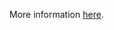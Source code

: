 More information [here](https://docs.prismacloud.io/en/enterprise-edition/policy-reference/kubernetes-policies/kubernetes-policy-index/ensure-that-the-client-ca-file-argument-is-set-as-appropriate-scored).
